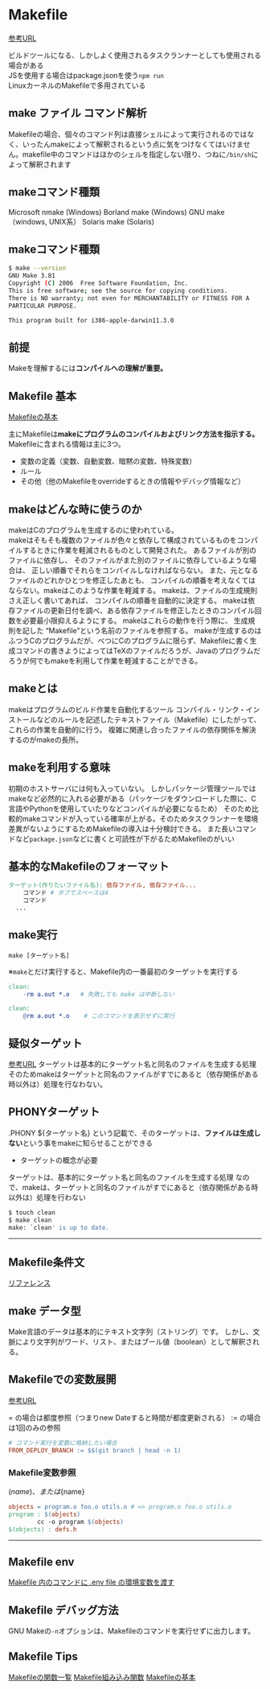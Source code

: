 # Makefile
[参考URL](http://masahir0y.blogspot.com/2012/02/linuxmakefile-4.html)  

ビルドツールになる、しかしよく使用されるタスクランナーとしても使用される場合がある  
JSを使用する場合はpackage.jsonを使う`npm run`  
LinuxカーネルのMakefileで多用されている

## make ファイル コマンド解析

Makefileの場合、個々のコマンド列は直接シェルによって実行されるのではなく、いったんmakeによって解釈されるという点に気をつけなくてはいけません。makefile中のコマンドはほかのシェルを指定しない限り、つねに`/bin/sh`によって解釈されます

## makeコマンド種類

Microsoft nmake (Windows)
Borland make (Windows)
GNU make（windows, UNIX系）
Solaris make (Solaris)

## makeコマンド種類

```sh
$ make --version
GNU Make 3.81
Copyright (C) 2006  Free Software Foundation, Inc.
This is free software; see the source for copying conditions.
There is NO warranty; not even for MERCHANTABILITY or FITNESS FOR A
PARTICULAR PURPOSE.

This program built for i386-apple-darwin11.3.0
```

## 前提

Makeを理解するには**コンパイルへの理解が重要。**

## Makefile 基本

[Makefileの基本](https://zenn.dev/keitean/articles/aaef913b433677)

主にMakefileは**makeにプログラムのコンパイルおよびリンク方法を指示する。**
Makefileに含まれる情報は主に3つ。

- 変数の定義（変数、自動変数、暗黙の変数、特殊変数）
- ルール
- その他（他のMakefileをoverrideするときの情報やデバッグ情報など）

## makeはどんな時に使うのか

makeはCのプログラムを生成するのに使われている。  
makeはそもそも複数のファイルが色々と依存して構成されているものをコンパイルするときに作業を軽減されるものとして開発された。
あるファイルが別のファイルに依存し、 そのファイルがまた別のファイルに依存しているような場合は、 正しい順番でそれらをコンパイルしなければならない。 また、元となるファイルのどれかひとつを修正したあとも、 コンパイルの順番を考えなくてはならない。makeはこのような作業を軽減する。
makeは、ファイルの生成規則さえ正しく書いてあれば、 コンパイルの順番を自動的に決定する。
makeは依存ファイルの更新日付を調べ、ある依存ファイルを修正したときのコンパイル回数を必要最小限抑えるようにする。
makeはこれらの動作を行う際に、 生成規則を記した “Makefile”という名前のファイルを参照する。
makeが生成するのはふつうCのプログラムだが、べつにCのプログラムに限らず、Makefileに書く生成コマンドの書きようによってはTeXのファイルだろうが、Javaのプログラムだろうが何でもmakeを利用して作業を軽減することができる。

## makeとは

makeはプログラムのビルド作業を自動化するツール
コンパイル・リンク・インストールなどのルールを記述したテキストファイル（Makefile）にしたがって、これらの作業を自動的に行う。
複雑に関連し合ったファイルの依存関係を解決するのがmakeの長所。

## makeを利用する意味

初期のホストサーバには何も入っていない。
しかしパッケージ管理ツールではmakeなど必然的に入れる必要がある（パッケージをダウンロードした際に、C言語やPythonを使用していたりなどコンパイルが必要になるため）
そのため比較的makeコマンドが入っている確率が上がる。そのためタスクランナーを環境差異がないようにするためMakefileの導入は十分検討できる。
また長いコマンドなど`package.json`などに書くと可読性が下がるためMakefileのがいい

## 基本的なMakefileのフォーマット

```makefile
ターゲット(作りたいファイル名): 依存ファイル, 依存ファイル...
    コマンド # タブでスペースは4
    コマンド
  ...
```

## make実行

`make [ターゲット名]`

※`make`とだけ実行すると、Makefile内の一番最初のターゲットを実行する

```Makefile
clean:
    -rm a.out *.o	# 失敗しても make は中断しない

clean:
    @rm a.out *.o    # このコマンドを表示せずに実行

```

## 疑似ターゲット
[参考URL](https://yu-nix.com/archives/makefile-phony/)
ターゲットは基本的にターゲット名と同名のファイルを生成する処理
そのためmakeはターゲットと同名のファイルがすでにあると（依存関係がある時以外は）処理を行なわない。

## PHONYターゲット

.PHONY ${ターゲット名} という記載で、そのターゲットは、**ファイルは生成しない**という事をmakeに知らせることができる

- ターゲットの概念が必要

ターゲットは、基本的にターゲット名と同名のファイルを生成する処理
なので、makeは、ターゲットと同名のファイルがすでにあると（依存関係がある時以外は）処理を行わない

```sh
$ touch clean
$ make clean
make: `clean' is up to date.
```

---

## Makefile条件文
[リファレンス](http://quruli.ivory.ne.jp/document/make_3.79.1/make-jp_6.html)


## make データ型

Make言語のデータは基本的にテキスト文字列（ストリング）です。
しかし、文脈により文字列がワード、リスト、またはブール値（boolean）として解釈される。

## Makefileでの変数展開

[参考URL](https://www.nooozui.com/entry/20200129/1580277274)

= の場合は都度参照（つまりnew Dateすると時間が都度更新される）
:= の場合は1回のみの参照

```Makefile
# コマンド実行を変数に格納したい場合
FROM_DEPLOY_BRANCH := $$(git branch | head -n 1)
```

### Makefile変数参照

$(name)、または${name}
```makefile
objects = program.o foo.o utils.o # => program.o foo.o utils.o
program : $(objects)
        cc -o program $(objects) 
$(objects) : defs.h
```
---

## Makefile env
[Makefile 内のコマンドに .env file の環境変数を渡す](https://qiita.com/k_ikasumipowder/items/4136884d98cc8c7c7339)

## Makefile デバッグ方法

GNU Makeの`-n`オプションは、Makefileのコマンドを実行せずに出力します。

## Makefile Tips

[Makefileの関数一覧](https://qiita.com/chibi929/items/b8c5f36434d5d3fbfa4a)
[Makefile組み込み関数](https://tex2e.github.io/blog/makefile/functions)
[Makefileの基本](https://zenn.dev/keitean/articles/aaef913b433677)